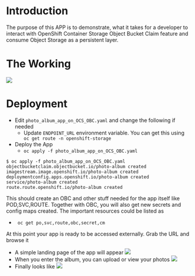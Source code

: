 # Introduction

The purpose of this APP is to demonstrate, what it takes for a developer to interact with OpenShift Container Storage Object Bucket Claim feature and consume Object Storage as a persistent layer.

# The Working

![](https://github.com/ksingh7/openshift-photo-album-app/raw/master/Image-1.png)

# Deployment

- Edit `` photo_album_app_on_OCS_OBC.yaml `` and change the following if needed
  - Update ``ENDPOINT_URL`` environment variable. You can get this using `` oc get route -n openshift-storage``
- Deploy the App
  - `` oc apply -f photo_album_app_on_OCS_OBC.yaml ``

```
$ oc apply -f photo_album_app_on_OCS_OBC.yaml
objectbucketclaim.objectbucket.io/photo-album created
imagestream.image.openshift.io/photo-album created
deploymentconfig.apps.openshift.io/photo-album created
service/photo-album created
route.route.openshift.io/photo-album created
```

This should create an OBC and other stuff needed for the app itself like POD,SVC,ROUTE. Together with OBC, you will also get new secrets and config maps created. The important resources could be listed as
- `` oc get po,svc,route,obc,secret,cm``

At this point your app is ready to be accessed externally. Grab the URL and browse it

- A simple landing page of the app will appear
![](https://github.com/ksingh7/openshift-photo-album-app/raw/master/image2.jpg)
- When you enter the album, you can upload or view your photos
![](https://github.com/ksingh7/openshift-photo-album-app/raw/master/Image-3.png)
- Finally looks like 
![](https://github.com/ksingh7/openshift-photo-album-app/raw/master/Image-4.jpg)





